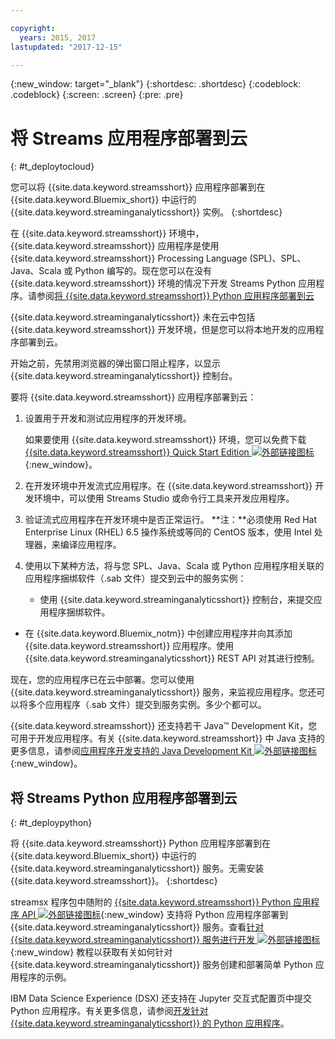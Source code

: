 ```yaml
---

copyright:
  years: 2015, 2017
lastupdated: "2017-12-15"

---
```


<!-- Attribute definitions -->
{:new_window: target="_blank"}
{:shortdesc: .shortdesc}
{:codeblock: .codeblock}
{:screen: .screen}
{:pre: .pre}

# 将 Streams 应用程序部署到云
{: #t_deploytocloud}

您可以将 {{site.data.keyword.streamsshort}} 应用程序部署到在 {{site.data.keyword.Bluemix_short}} 中运行的 {{site.data.keyword.streaminganalyticsshort}} 实例。
{:shortdesc}

在 {{site.data.keyword.streamsshort}} 环境中，{{site.data.keyword.streamsshort}} 应用程序是使用 {{site.data.keyword.streamsshort}} Processing Language (SPL)、SPL、Java、Scala 或 Python 编写的。现在您可以在没有 {{site.data.keyword.streamsshort}} 环境的情况下开发 Streams Python 应用程序。请参阅[将 {{site.data.keyword.streamsshort}} Python 应用程序部署到云](docs/services/StreamingAnalytics/t_deploytocloud.html#t_deploypython)


{{site.data.keyword.streaminganalyticsshort}} 未在云中包括 {{site.data.keyword.streamsshort}} 开发环境，但是您可以将本地开发的应用程序部署到云。

开始之前，先禁用浏览器的弹出窗口阻止程序，以显示 {{site.data.keyword.streaminganalyticsshort}} 控制台。

要将 {{site.data.keyword.streamsshort}} 应用程序部署到云：

1. 设置用于开发和测试应用程序的开发环境。

	如果要使用 {{site.data.keyword.streamsshort}} 环境，您可以免费下载 [{{site.data.keyword.streamsshort}} Quick Start Edition ![外部链接图标](../../icons/launch-glyph.svg "外部链接图标")](http://ibmstreams.github.io/streamsx.documentation/docs/4.2/qse-intro/){:new_window}。

2. 在开发环境中开发流式应用程序。在 {{site.data.keyword.streamsshort}} 开发环境中，可以使用 Streams Studio 或命令行工具来开发应用程序。

3. 验证流式应用程序在开发环境中是否正常运行。
**注：**必须使用 Red Hat Enterprise Linux (RHEL) 6.5 操作系统或等同的 CentOS 版本，使用 Intel 处理器，来编译应用程序。

4. 使用以下某种方法，将与您 SPL、Java、Scala 或 Python 应用程序相关联的应用程序捆绑软件（.sab 文件）提交到云中的服务实例：
	* 使用 {{site.data.keyword.streaminganalyticsshort}} 控制台，来提交应用程序捆绑软件。

  * 在 {{site.data.keyword.Bluemix_notm}} 中创建应用程序并向其添加 {{site.data.keyword.streamsshort}} 应用程序。使用 {{site.data.keyword.streaminganalyticsshort}} REST API 对其进行控制。

现在，您的应用程序已在云中部署。您可以使用 {{site.data.keyword.streaminganalyticsshort}} 服务，来监视应用程序。您还可以将多个应用程序（.sab 文件）提交到服务实例。多少个都可以。

{{site.data.keyword.streamsshort}} 还支持若干 Java™ Development Kit，您可用于开发应用程序。有关 {{site.data.keyword.streamsshort}} 中 Java 支持的更多信息，请参阅[应用程序开发支持的 Java Development Kit ![外部链接图标](../../icons/launch-glyph.svg "外部链接图标")](https://www.ibm.com/support/knowledgecenter/en/SSCRJU_4.2.1/com.ibm.streams.install.doc/doc/ibminfospherestreams-install-prerequisites-java-supported-sdks.html){:new_window}。

## 将 Streams Python 应用程序部署到云
{: #t_deploypython}

将 {{site.data.keyword.streamsshort}} Python 应用程序部署到在 {{site.data.keyword.Bluemix_short}} 中运行的 {{site.data.keyword.streaminganalyticsshort}} 服务。无需安装 {{site.data.keyword.streamsshort}}。
{:shortdesc}

streamsx 程序包中随附的 [{{site.data.keyword.streamsshort}} Python 应用程序 API ![外部链接图标](../../icons/launch-glyph.svg "外部链接图标")](http://ibmstreams.github.io/streamsx.documentation/docs/python/python-appapi-devguide/#50-api-features){:new_window} 支持将 Python 应用程序部署到 {{site.data.keyword.streaminganalyticsshort}} 服务。查看[针对 {{site.data.keyword.streaminganalyticsshort}} 服务进行开发 ![外部链接图标](../../icons/launch-glyph.svg "外部链接图标")](http://ibmstreams.github.io/streamsx.documentation/docs/python/1.6/python-appapi-devguide-2a/index.html){:new_window} 教程以获取有关如何针对 {{site.data.keyword.streaminganalyticsshort}} 服务创建和部署简单 Python 应用程序的示例。

IBM Data Science Experience (DSX) 还支持在 Jupyter 交互式配置页中提交 Python 应用程序。有关更多信息，请参阅[开发针对 {{site.data.keyword.streaminganalyticsshort}} 的 Python 应用程序](/docs/services/StreamingAnalytics/t_develop_apps_python.html)。
